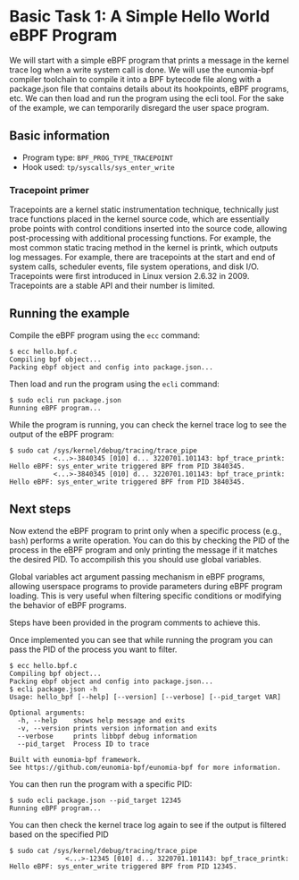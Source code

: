 # Basic Task 1: A Simple Hello World eBPF Program

We will start with a simple eBPF program that prints a message in the kernel trace log when a write system call is done. We will use the eunomia-bpf compiler toolchain to compile it into a BPF bytecode file along with a package.json file that contains details about its hookpoints, eBPF programs, etc. We can then load and run the program using the ecli tool. For the sake of the example, we can temporarily disregard the user space program.

## Basic information
- Program type: `BPF_PROG_TYPE_TRACEPOINT`
- Hook used: `tp/syscalls/sys_enter_write`

### Tracepoint primer
Tracepoints are a kernel static instrumentation technique, technically just trace functions placed in the kernel source code, which are essentially probe points with control conditions inserted into the source code, allowing post-processing with additional processing functions. For example, the most common static tracing method in the kernel is printk, which outputs log messages. For example, there are tracepoints at the start and end of system calls, scheduler events, file system operations, and disk I/O. Tracepoints were first introduced in Linux version 2.6.32 in 2009. Tracepoints are a stable API and their number is limited.

## Running the example

Compile the eBPF program using the `ecc` command:

```console
$ ecc hello.bpf.c
Compiling bpf object...
Packing ebpf object and config into package.json...
```

Then load and run the program using the `ecli` command:

```console
$ sudo ecli run package.json
Running eBPF program...
```

While the program is running, you can check the kernel trace log to see the output of the eBPF program:

```console
$ sudo cat /sys/kernel/debug/tracing/trace_pipe
           <...>-3840345 [010] d... 3220701.101143: bpf_trace_printk: Hello eBPF: sys_enter_write triggered BPF from PID 3840345.
           <...>-3840345 [010] d... 3220701.101143: bpf_trace_printk: Hello eBPF: sys_enter_write triggered BPF from PID 3840345.
```

## Next steps

Now extend the eBPF program to print only when a specific process (e.g., `bash`) performs a write operation. You can do this by checking the PID of the process in the eBPF program and only printing the message if it matches the desired PID. To accompilish this you should use global variables.

Global variables act argument passing mechanism in eBPF programs, allowing userspace programs to provide parameters during eBPF program loading. This is very useful when filtering specific conditions or modifying the behavior of eBPF programs.

Steps have been provided in the program comments to achieve this.

Once implemented you can see that while running the program you can pass the PID of the process you want to filter.

```console
$ ecc hello.bpf.c
Compiling bpf object...
Packing ebpf object and config into package.json...
$ ecli package.json -h
Usage: hello_bpf [--help] [--version] [--verbose] [--pid_target VAR]

Optional arguments:
  -h, --help    shows help message and exits 
  -v, --version prints version information and exits 
  --verbose     prints libbpf debug information 
  --pid_target  Process ID to trace 

Built with eunomia-bpf framework.
See https://github.com/eunomia-bpf/eunomia-bpf for more information.
```

You can then run the program with a specific PID:

```console
$ sudo ecli package.json --pid_target 12345
Running eBPF program... 
```

You can then check the kernel trace log again to see if the output is filtered based on the specified PID
```console
$ sudo cat /sys/kernel/debug/tracing/trace_pipe
              <...>-12345 [010] d... 3220701.101143: bpf_trace_printk: Hello eBPF: sys_enter_write triggered BPF from PID 12345.
``` 
